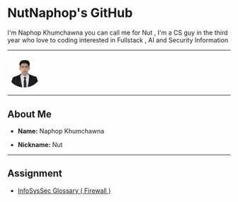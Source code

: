 # NutNaphop's GitHub

I'm Naphop Khumchawna you can call me for Nut , I'm a CS guy in the third year who love to coding interested in Fullstack , AI and Security Information

---
<!-- ![Naphop](./img/IMG_3789.jpeg) -->
<img src="./img/IMG_3789.jpeg" style="width : 15% ; border-radius : 50%" />

---
## About Me
- **Name:** Naphop Khumchawna  

- **Nickname:** Nut  

--- 
## Assignment 
- [InfoSysSec Glossary ( Firewall )](NutNaphop.github.io/firewall)